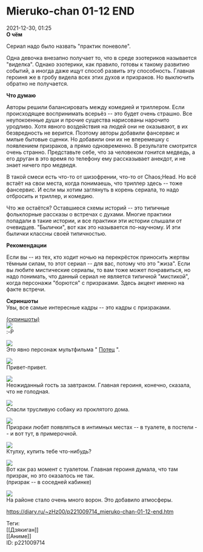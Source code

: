 Mieruko-chan 01-12 END
=======================

   
 2021-12-30, 01:25   
   **О чём**    
   
 Сериал надо было назвать "практик поневоле".   
   
 Одна девочка внезапно получает то, что в среде эзотериков называется "виделка". Однако эзотерики, как правило, готовы к такому развитию событий, а иногда даже ищут способ развить эту способность. Главная героиня же в гробу видела всех этих духов и призраков. Но выключить обратно не получается.   
   
  **Что думаю**    
   
 Авторы решили балансировать между комедией и триллером. Если происходящее воспринимать всерьёз -- это будет очень страшно. Все неупокоенные души и прочие существа нарисованы нарочито уродливо. Хотя явного воздействия на людей они не оказывают, в их безвредность не верится. Поэтому авторы добавили фансервис и милые бытовые сценки. Но добавили они их не вперемешку с появлением призраков, а прямо одновременно. В результате смотрится очень странно. Представьте себе, что за человеком гонится медведь, а его друган в это время по телефону ему рассказывает анекдот, и не знает ничего про медведя.   
   
 В такой смеси есть что-то от шизофрении, что-то от Chaos;Head. Но всё встаёт на свои места, когда понимаешь, что триллер здесь -- тоже фансервис. И если мы хотим заглянуть в корень сериала, то надо отбросить и триллер, и комедию.   
   
 Что же остаётся? Оставшиеся схемы историй -- это типичные фольклорные рассказы о встречах с духами. Многие практики попадали в такие истории, и все практики эти истории слышали от очевидцев. "Былички", вот как это называется по-научному. И эти былички классны своей типичностью.   
   
  **Рекомендации**    
   
 Если вы -- из тех, кто ходит ночью на перекрёсток приносить жертвы тёмным силам, то этот сериал -- для вас, потому что это "жиза". Если вы любите мистические сериалы, то вам тоже может понравиться, но надо понимать, что данный сериал не является типичной "мистикой", когда персонажи "борются" с призраками. Здесь акцент именно на факте встречи.   
   
  **Скриншоты**    
 Увы, все самые интересные кадры -- это кадры с призраками.   
   
  [(скриншоты)](https://zHz00.diary.ru/p221009714.htm?index=1#linkmore221009714m1)       
  [![](https://a.radikal.ru/a04/2112/66/b48051b2e085t.jpg)](https://a.radikal.ru/a04/2112/66/b48051b2e085.png)    
 :-P   
   
  [![](https://b.radikal.ru/b08/2112/72/3514087cbb4ct.jpg)](https://b.radikal.ru/b08/2112/72/3514087cbb4c.png)    
 Это явно персонаж мультфильма "  [Потец](https://youtu.be/jgoXt1zhHQs?t=322)  ".   
   
  [![](https://d.radikal.ru/d21/2112/dc/d974952d15fft.jpg)](https://d.radikal.ru/d21/2112/dc/d974952d15ff.png)    
 Привет-привет.   
   
  [![](https://b.radikal.ru/b29/2112/b5/9a124e9beebbt.jpg)](https://b.radikal.ru/b29/2112/b5/9a124e9beebb.png)    
 Неожиданный гость за завтраком. Главная героиня, конечно, сказала, что не голодная.   
   
  [![](https://a.radikal.ru/a13/2112/a3/cb8ad450b72at.jpg)](https://a.radikal.ru/a13/2112/a3/cb8ad450b72a.png)    
 Спасли трусливую собаку из проклятого дома.   
   
  [![](https://b.radikal.ru/b37/2112/6e/127225c96440t.jpg)](https://b.radikal.ru/b37/2112/6e/127225c96440.png)    
 Призраки любят появляться в интимных местах -- в туалете, в постели -- и вот тут, в примерочной.   
   
  [![](https://a.radikal.ru/a41/2112/4c/1c08e0df4c4bt.jpg)](https://a.radikal.ru/a41/2112/4c/1c08e0df4c4b.png)    
 Ктулху, купить тебе что-нибудь?   
   
  [![](https://b.radikal.ru/b10/2112/b3/a75b35da2959t.jpg)](https://b.radikal.ru/b10/2112/b3/a75b35da2959.png)    
 Вот как раз момент с туалетом. Главная героиня думала, что там призрак, но это оказалось не так.   
 (призрак -- в соседней кабинке)   
   
  [![](https://c.radikal.ru/c04/2112/bd/d9353ea0134ct.jpg)](https://c.radikal.ru/c04/2112/bd/d9353ea0134c.png)    
 На районе стало очень много ворон. Это добавило атмосферы.   
   
      
    
 <https://diary.ru/~zHz00/p221009714_mieruko-chan-01-12-end.htm>   
   
 Теги:   
 [[Дзякиган]]   
 [[Аниме]]   
 ID: p221009714